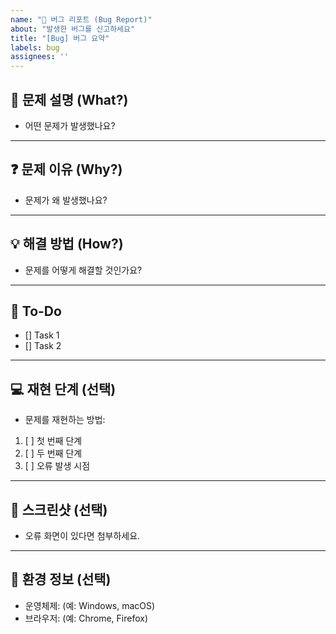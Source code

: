 ```yaml
---
name: "🐞 버그 리포트 (Bug Report)"
about: "발생한 버그를 신고하세요"
title: "[Bug] 버그 요약"
labels: bug
assignees: ''
---
```


## 🐞 문제 설명 (What?)
- 어떤 문제가 발생했나요?

---

## ❓ 문제 이유 (Why?)
- 문제가 왜 발생했나요?

---

## 💡 해결 방법 (How?)
- 문제를 어떻게 해결할 것인가요?

---
## 🚨 To-Do
- [] Task 1
- [] Task 2

---

## 💻 재현 단계 (선택)
- 문제를 재현하는 방법:
1. [ ] 첫 번째 단계
2. [ ] 두 번째 단계
3. [ ] 오류 발생 시점

---

## 📸 스크린샷 (선택)
- 오류 화면이 있다면 첨부하세요.

---

## 🧩 환경 정보 (선택)
- 운영체제: (예: Windows, macOS)
- 브라우저: (예: Chrome, Firefox)
